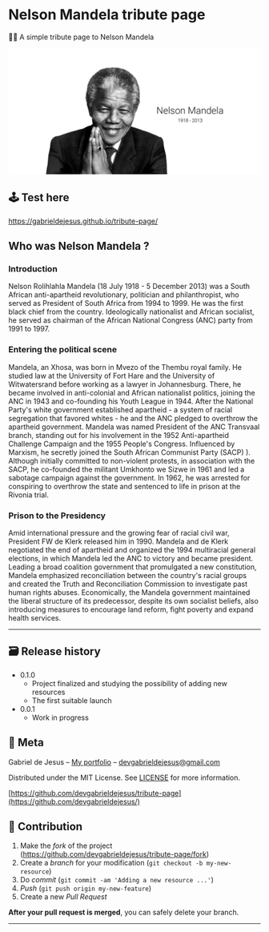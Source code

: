 # Nelson Mandela tribute page

✊🏾 A simple tribute page to Nelson Mandela

![](assets/images/nelson.png)

## 🕹 Test here
https://gabrieldejesus.github.io/tribute-page/

## Who was Nelson Mandela ?

### Introduction

Nelson Rolihlahla Mandela (18 July 1918 - 5 December 2013) was a South African anti-apartheid revolutionary, politician and philanthropist, who served as President of South Africa from 1994 to 1999. He was the first black chief from the country. Ideologically nationalist and African socialist, he served as chairman of the African National Congress (ANC) party from 1991 to 1997.

### Entering the political scene

Mandela, an Xhosa, was born in Mvezo of the Thembu royal family. He studied law at the University of Fort Hare and the University of Witwatersrand before working as a lawyer in Johannesburg. There, he became involved in anti-colonial and African nationalist politics, joining the ANC in 1943 and co-founding his Youth League in 1944. After the National Party's white government established apartheid - a system of racial segregation that favored whites - he and the ANC pledged to overthrow the apartheid government. Mandela was named President of the ANC Transvaal branch, standing out for his involvement in the 1952 Anti-apartheid Challenge Campaign and the 1955 People's Congress. Influenced by Marxism, he secretly joined the South African Communist Party (SACP) ). Although initially committed to non-violent protests, in association with the SACP, he co-founded the militant Umkhonto we Sizwe in 1961 and led a sabotage campaign against the government. In 1962, he was arrested for conspiring to overthrow the state and sentenced to life in prison at the Rivonia trial.

### Prison to the Presidency

Amid international pressure and the growing fear of racial civil war, President FW de Klerk released him in 1990. Mandela and de Klerk negotiated the end of apartheid and organized the 1994 multiracial general elections, in which Mandela led the ANC to victory and became president. Leading a broad coalition government that promulgated a new constitution, Mandela emphasized reconciliation between the country's racial groups and created the Truth and Reconciliation Commission to investigate past human rights abuses. Economically, the Mandela government maintained the liberal structure of its predecessor, despite its own socialist beliefs, also introducing measures to encourage land reform, fight poverty and expand health services.

---

## 🗃 Release history

- 0.1.0
  - Project finalized and studying the possibility of adding new resources
  - The first suitable launch
- 0.0.1
  - Work in progress

## 📝 Meta

Gabriel de Jesus – [My portfolio](https://gabrieldesenvolvedor.com/) – devgabrieldejesus@gmail.com

Distributed under the MIT License. See [LICENSE](LICENSE) for more information.

[https://github.com/devgabrieldejesus/tribute-page](https://github.com/devgabrieldejesus/)

## 🚀 Contribution

1. Make the _fork_ of the project (<https://github.com/devgabrieldejesus/tribute-page/fork>)
2. Create a _branch_ for your modification (`git checkout -b my-new-resource`)
3. Do _commit_ (`git commit -am 'Adding a new resource ...'`)
4. _Push_ (`git push origin my-new-feature`)
5. Create a new _Pull Request_

**After your pull request is merged**, you can safely delete your branch.

---
